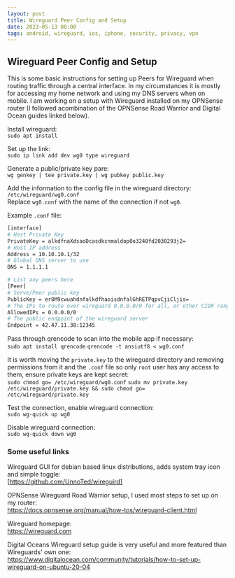 ```yaml
---
layout: post
title: Wireguard Peer Config and Setup
date: 2023-05-13 08:00
tags: android, wireguard, ios, iphone, security, privacy, vpn
---
```


## Wireguard Peer Config and Setup

This is some basic instructions for setting up Peers for Wireguard when routing traffic through a central interface. In my circumstances it is mostly for accessing my home network and using my DNS servers when on mobile. I am working on a setup with Wireguard installed on my OPNSense router (I followed acombination of the OPNSense Road Warrior and Digital Ocean guides linked below).

Install wireguard:  
`sudo apt install`

Set up the link:  
`sudo ip link add dev wg0 type wireguard`

Generate a public/private key pare:  
`wg genkey | tee private.key | wg pubkey public.key`

Add the information to the config file in the wireguard directory:  
`/etc/wireguard/wg0.conf`  
Replace `wg0.conf` with the name of the connection if not `wg0`.

Example `.conf` file:

```bash
[interface]
# Host Private Key
PrivateKey = alkdfnaXdsaoDcasdkcnmaldop0o3240fd2030293j2=
# Host IP address
Address = 10.10.10.1/32
# Global DNS server to use
DNS = 1.1.1.1

# List any peers here
[Peer]
# Serve/Peer public key
PublicKey = er8M9cwuahdnfalkdfhaoisdnfalGhRETPqpvCjiCljis=
# The IPs to route over wireguard 0.0.0.0/0 for all, or other CIDR ranges
AllowedIPs = 0.0.0.0/0
# The public endpoint of the wireguard server
Endpoint = 42.47.11.38:12345
```

Pass through qrencode to scan into the mobile app if necessary:  
`sudo apt install qrencode`
`qrencode -t ansiutf8 < wg0.conf`

It is worth moving the `private.key` to the wireguard directory and removing permissions from it and the `.conf` file so only `root` user has any access to them, ensure private keys are kept secret:  
`sudo chmod go= /etc/wireguard/wg0.conf`
`sudo mv private.key /etc/wireguard/private.key && sudo chmod go= /etc/wireguard/private.key`

Test the connection, enable wireguard connection:  
`sudo wg-quick up wg0`

Disable wireguard connection:  
`sudo wg-quick down wg0`

### Some useful links

Wireguard GUI for debian based linux distributions, adds system tray icon and simple toggle:  
[https://github.com/UnnoTed/wireguird]

OPNSense Wireguard Road Warrior setup, I used most steps to set up on my router:  
https://docs.opnsense.org/manual/how-tos/wireguard-client.html

Wireguard homepage:  
https://wireguard.com

Digital Oceans Wireguard setup guide is very useful and more featured than Wireguards' own one:  
https://www.digitalocean.com/community/tutorials/how-to-set-up-wireguard-on-ubuntu-20-04
